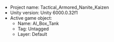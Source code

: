 <!-- UNITY CODE ASSIST INSTRUCTIONS START -->
- Project name: Tactical_Armored_Nanite_Kaizen
- Unity version: Unity 6000.0.32f1
- Active game object:
  - Name: AI_Box_Tank
  - Tag: Untagged
  - Layer: Default
<!-- UNITY CODE ASSIST INSTRUCTIONS END -->